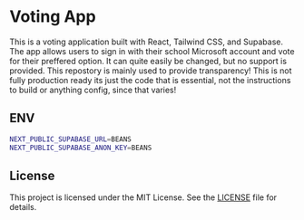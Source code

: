 # Voting App

This is a voting application built with React, Tailwind CSS, and Supabase. The app allows users to sign in with their school Microsoft account and vote for their preffered option. It can quite easily be changed, but no support is provided. This repostory is mainly used to provide transparency! This is not fully production ready its just the code that is essential, not the instructions to build or anything config, since that varies!

## ENV
```sh
NEXT_PUBLIC_SUPABASE_URL=BEANS
NEXT_PUBLIC_SUPABASE_ANON_KEY=BEANS
```

## License

This project is licensed under the MIT License. See the [LICENSE](LICENSE) file for details.
